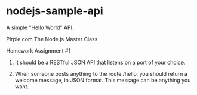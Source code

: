 # nodejs-sample-api
A simple "Hello World" API. 

Pirple.com The Node.js Master Class

Homework Assignment #1

1. It should be a RESTful JSON API that listens on a port of your choice. 

2. When someone posts anything to the route /hello, you should return a welcome message, in JSON format. This message can be anything you want. 
